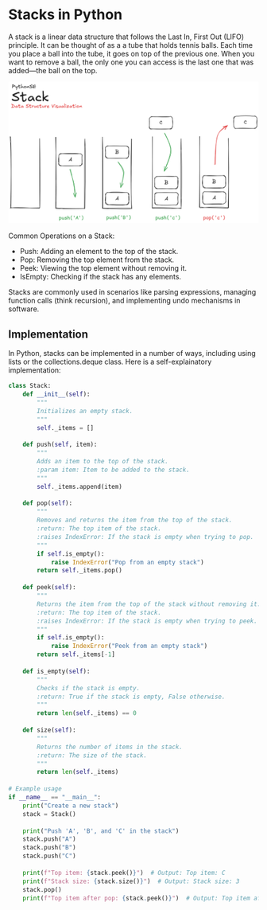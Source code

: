 # Stacks in Python

A stack is a linear data structure that follows the Last In, First Out (LIFO) principle. It can be thought of as a a tube that holds tennis balls. Each time you place a ball into the tube, it goes on top of the previous one. When you want to remove a ball, the only one you can access is the last one that was added—the ball on the top.

![Stack - visual representation](/DataStructures/Stack/res/stack_visualization.png)

Common Operations on a Stack:
- Push: Adding an element to the top of the stack.
- Pop: Removing the top element from the stack.
- Peek: Viewing the top element without removing it.
- IsEmpty: Checking if the stack has any elements.

Stacks are commonly used in scenarios like parsing expressions, managing function calls (think recursion), and implementing undo mechanisms in software.

## Implementation

In Python, stacks can be implemented in a number of ways, including using lists or the collections.deque class. Here is a self-explainatory implementation:

```python
class Stack:
    def __init__(self):
        """
        Initializes an empty stack.
        """
        self._items = []

    def push(self, item):
        """
        Adds an item to the top of the stack.
        :param item: Item to be added to the stack.
        """
        self._items.append(item)

    def pop(self):
        """
        Removes and returns the item from the top of the stack.
        :return: The top item of the stack.
        :raises IndexError: If the stack is empty when trying to pop.
        """
        if self.is_empty():
            raise IndexError("Pop from an empty stack")
        return self._items.pop()

    def peek(self):
        """
        Returns the item from the top of the stack without removing it.
        :return: The top item of the stack.
        :raises IndexError: If the stack is empty when trying to peek.
        """
        if self.is_empty():
            raise IndexError("Peek from an empty stack")
        return self._items[-1]

    def is_empty(self):
        """
        Checks if the stack is empty.
        :return: True if the stack is empty, False otherwise.
        """
        return len(self._items) == 0

    def size(self):
        """
        Returns the number of items in the stack.
        :return: The size of the stack.
        """
        return len(self._items)

# Example usage
if __name__ == "__main__":
    print("Create a new stack")
    stack = Stack()

    print("Push 'A', 'B', and 'C' in the stack")
    stack.push("A")
    stack.push("B")
    stack.push("C")
    
    print(f"Top item: {stack.peek()}")  # Output: Top item: C
    print(f"Stack size: {stack.size()}")  # Output: Stack size: 3
    stack.pop()
    print(f"Top item after pop: {stack.peek()}")  # Output: Top item after pop: B
```
